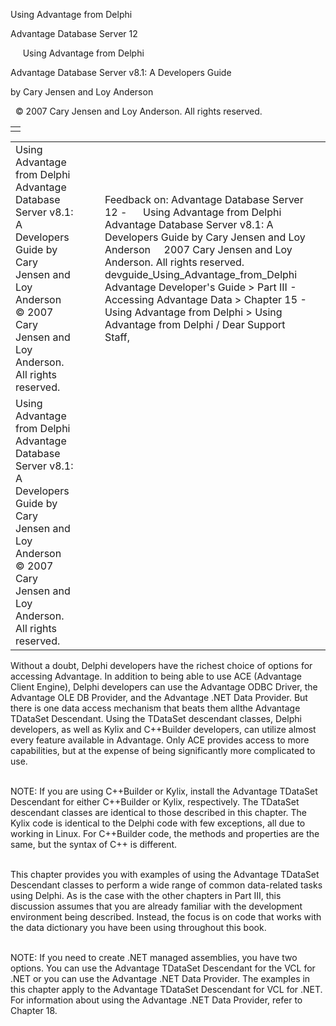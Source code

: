 Using Advantage from Delphi




Advantage Database Server 12  

     Using Advantage from Delphi

Advantage Database Server v8.1: A Developers Guide

by Cary Jensen and Loy Anderson

  © 2007 Cary Jensen and Loy Anderson. All rights reserved.

|  |
| --- |
|  |

|  |  |  |  |  |
| --- | --- | --- | --- | --- |
| Using Advantage from Delphi  Advantage Database Server v8.1: A Developers Guide  by Cary Jensen and Loy Anderson    © 2007 Cary Jensen and Loy Anderson. All rights reserved. |  |  | Feedback on: Advantage Database Server 12 -      Using Advantage from Delphi Advantage Database Server v8.1: A Developers Guide by Cary Jensen and Loy Anderson     2007 Cary Jensen and Loy Anderson. All rights reserved. devguide\_Using\_Advantage\_from\_Delphi Advantage Developer's Guide > Part III - Accessing Advantage Data > Chapter 15 - Using Advantage from Delphi > Using Advantage from Delphi / Dear Support Staff, |  |
| Using Advantage from Delphi  Advantage Database Server v8.1: A Developers Guide  by Cary Jensen and Loy Anderson    © 2007 Cary Jensen and Loy Anderson. All rights reserved. |  |  |  |  |

Without a doubt, Delphi developers have the richest choice of options for accessing Advantage. In addition to being able to use ACE (Advantage Client Engine), Delphi developers can use the Advantage ODBC Driver, the Advantage OLE DB Provider, and the Advantage .NET Data Provider. But there is one data access mechanism that beats them allthe Advantage TDataSet Descendant. Using the TDataSet descendant classes, Delphi developers, as well as Kylix and C++Builder developers, can utilize almost every feature available in Advantage. Only ACE provides access to more capabilities, but at the expense of being significantly more complicated to use.

   
NOTE: If you are using C++Builder or Kylix, install the Advantage TDataSet Descendant for either C++Builder or Kylix, respectively. The TDataSet descendant classes are identical to those described in this chapter. The Kylix code is identical to the Delphi code with few exceptions, all due to working in Linux. For C++Builder code, the methods and properties are the same, but the syntax of C++ is different.  
 

This chapter provides you with examples of using the Advantage TDataSet Descendant classes to perform a wide range of common data-related tasks using Delphi. As is the case with the other chapters in Part III, this discussion assumes that you are already familiar with the development environment being described. Instead, the focus is on code that works with the data dictionary you have been using throughout this book.

   
NOTE: If you need to create .NET managed assemblies, you have two options. You can use the Advantage TDataSet Descendant for the VCL for .NET or you can use the Advantage .NET Data Provider. The examples in this chapter apply to the Advantage TDataSet Descendant for VCL for .NET. For information about using the Advantage .NET Data Provider, refer to Chapter 18.